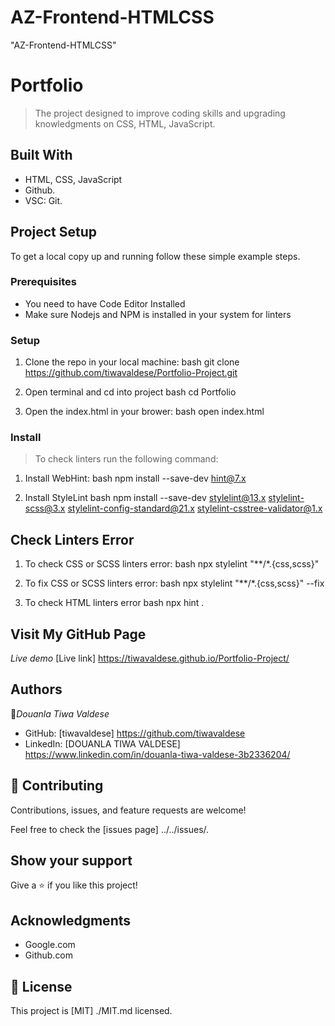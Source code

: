 # AZ-Frontend-HTMLCSS
"AZ-Frontend-HTMLCSS"


# Portfolio
> The project designed to improve coding skills and upgrading knowledgments on CSS, HTML, JavaScript.

## Built With
- HTML, CSS, JavaScript
- Github.
- VSC: Git.

## Project Setup
To get a local copy up and running follow these simple example steps.

### Prerequisites

- You need to have Code Editor Installed
- Make sure Nodejs and NPM is installed in your system for linters

### Setup
1. Clone the repo in your local machine:
bash
git clone https://github.com/tiwavaldese/Portfolio-Project.git

2. Open terminal and cd into project
bash
cd Portfolio

3. Open the index.html in your brower:
bash
open index.html


### Install
> To check linters run the following command:
1. Install WebHint:
bash
npm install --save-dev hint@7.x

2. Install StyleLint
bash
npm install --save-dev stylelint@13.x stylelint-scss@3.x stylelint-config-standard@21.x stylelint-csstree-validator@1.x 

## Check Linters Error
1. To check CSS or SCSS linters error:
bash
npx stylelint "**/*.{css,scss}"

2. To fix CSS or SCSS linters error:
bash
npx stylelint "**/*.{css,scss}" --fix

3. To check HTML linters error
bash
npx hint .


## Visit My GitHub Page

 *Live demo* 
[Live link] https://tiwavaldese.github.io/Portfolio-Project/

## Authors

👤*Douanla Tiwa Valdese*

- GitHub: [tiwavaldese] https://github.com/tiwavaldese
- LinkedIn: [DOUANLA TIWA VALDESE] https://www.linkedin.com/in/douanla-tiwa-valdese-3b2336204/

## 🤝 Contributing

Contributions, issues, and feature requests are welcome!

Feel free to check the [issues page] ../../issues/.

## Show your support

Give a ⭐️ if you like this project!

## Acknowledgments

- Google.com
- Github.com

## 📝 License

This project is [MIT] ./MIT.md licensed.

